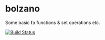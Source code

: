# bolzano

Some basic fp functions & set operations etc.

[![Build Status](https://travis-ci.org/LoveKino/bolzano.svg)](https://travis-ci.org/LoveKino/bolzano.svg)
